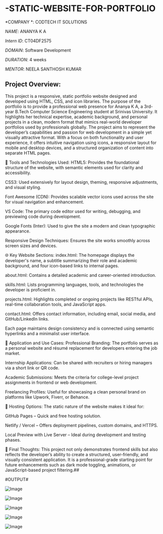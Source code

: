 # -STATIC-WEBSITE-FOR-PORTFOLIO

*COMPANY *: CODTECH IT SOLUTIONS

*NAME*: ANANYA K A

*Intern ID*: CT04DF2575

*DOMAIN*:  Software Development

*DURATION*: 4 weeks

*MENTOR*: NEELA SANTHOSH KUMAR

## Project Overview:
This project is a responsive, static portfolio website designed and developed using HTML, CSS, and icon libraries. The purpose of the portfolio is to provide a professional web presence for Ananya K A, a 3rd-year B.Tech Computer Science Engineering student at Srinivas University. It highlights her technical expertise, academic background, and personal projects in a clean, modern format that mimics real-world developer portfolios used by professionals globally.
The project aims to represent the developer’s capabilities and passion for web development in a simple yet visually attractive format. With a focus on both functionality and user experience, it offers intuitive navigation using icons, a responsive layout for mobile and desktop devices, and a structured organization of content into separate HTML pages.

🔧 Tools and Technologies Used:
HTML5: Provides the foundational structure of the website, with semantic elements used for clarity and accessibility.

CSS3: Used extensively for layout design, theming, responsive adjustments, and visual styling.

Font Awesome (CDN): Provides scalable vector icons used across the site for visual navigation and enhancement.

VS Code: The primary code editor used for writing, debugging, and previewing code during development.

Google Fonts (Inter): Used to give the site a modern and clean typographic appearance.

Responsive Design Techniques: Ensures the site works smoothly across screen sizes and devices.

🌐 Key Website Sections:
index.html: The homepage displays the developer's name, a subtitle summarizing their role and academic background, and four icon-based links to internal pages.

about.html: Contains a detailed academic and career-oriented introduction.

skills.html: Lists programming languages, tools, and technologies the developer is proficient in.

projects.html: Highlights completed or ongoing projects like RESTful APIs, real-time collaboration tools, and JavaScript apps.

contact.html: Offers contact information, including email, social media, and GitHub/LinkedIn links.

Each page maintains design consistency and is connected using semantic hyperlinks and a minimalist user interface.

📁 Application and Use Cases:
Professional Branding: The portfolio serves as a personal website and résumé replacement for developers entering the job market.

Internship Applications: Can be shared with recruiters or hiring managers via a short link or QR code.

Academic Submissions: Meets the criteria for college-level project assignments in frontend or web development.

Freelancing Profiles: Useful for showcasing a clean personal brand on platforms like Upwork, Fiverr, or Behance.

🚀 Hosting Options:
The static nature of the website makes it ideal for:

GitHub Pages – Quick and free hosting solution.

Netlify / Vercel – Offers deployment pipelines, custom domains, and HTTPS.

Local Preview with Live Server – Ideal during development and testing phases.

💬 Final Thoughts:
This project not only demonstrates frontend skills but also reflects the developer’s ability to create a structured, user-friendly, and visually consistent application. It is a professional-grade starting point for future enhancements such as dark mode toggling, animations, or JavaScript-based project filtering.##

#OUTPUT#

![Image](https://github.com/user-attachments/assets/36d83fc9-7268-4525-a3da-c89941c02787)

![Image](https://github.com/user-attachments/assets/bc964ef3-4de2-424e-a913-765903517fe2)

![Image](https://github.com/user-attachments/assets/c5b0da23-10c8-4ff9-8c99-8dfccf7bd706)

![Image](https://github.com/user-attachments/assets/d0bd3d62-ffea-48b4-bf68-76e7b286c2cd)

![Image](https://github.com/user-attachments/assets/0b921e85-ce73-4802-8291-0a85ac2174ab)
